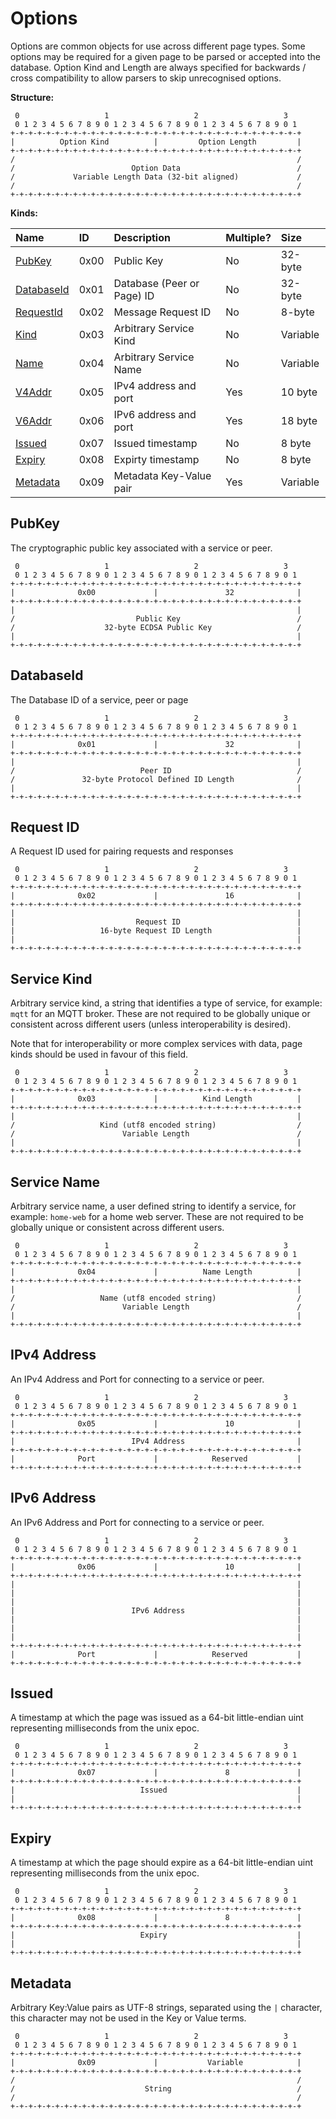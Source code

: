 # Options

Options are common objects for use across different page types. Some options may be required for a given page to be parsed or accepted into the database. Option Kind and Length are always specified for backwards / cross compatibility to allow parsers to skip unrecognised options.

**Structure:**

```text
 0                   1                   2                   3
 0 1 2 3 4 5 6 7 8 9 0 1 2 3 4 5 6 7 8 9 0 1 2 3 4 5 6 7 8 9 0 1
+-+-+-+-+-+-+-+-+-+-+-+-+-+-+-+-+-+-+-+-+-+-+-+-+-+-+-+-+-+-+-+-+
|          Option Kind          |         Option Length         |
+-+-+-+-+-+-+-+-+-+-+-+-+-+-+-+-+-+-+-+-+-+-+-+-+-+-+-+-+-+-+-+-+
/                                                               /
/                          Option Data                          /
/             Variable Length Data (32-bit aligned)             /
/                                                               /
+-+-+-+-+-+-+-+-+-+-+-+-+-+-+-+-+-+-+-+-+-+-+-+-+-+-+-+-+-+-+-+-+
```

**Kinds:**

| Name | ID | Description | Multiple? | Size |
| :--- | :--- | :--- | :--- | :--- |
| [PubKey](03-options.md#pubkey) | 0x00 | Public Key | No | 32-byte |
| [DatabaseId](03-options.md#databaseid) | 0x01 | Database \(Peer or Page\) ID | No | 32-byte |
| [RequestId](03-options.md#request-id) | 0x02 | Message Request ID | No | 8-byte |
| [Kind](03-options.md#service-kind) | 0x03 | Arbitrary Service Kind | No | Variable |
| [Name](03-options.md#service-name) | 0x04 | Arbitrary Service Name | No | Variable |
| [V4Addr](03-options.md#ipv4-address) | 0x05 | IPv4 address and port | Yes | 10 byte |
| [V6Addr](03-options.md#ipv6-address) | 0x06 | IPv6 address and port | Yes | 18 byte |
| [Issued](03-options.md#issued) | 0x07 | Issued timestamp | No | 8 byte |
| [Expiry](03-options.md#expiry) | 0x08 | Expirty timestamp | No | 8 byte |
| [Metadata](03-options.md#metadata) | 0x09 | Metadata Key-Value pair | Yes | Variable |

## PubKey

The cryptographic public key associated with a service or peer.

```text
 0                   1                   2                   3
 0 1 2 3 4 5 6 7 8 9 0 1 2 3 4 5 6 7 8 9 0 1 2 3 4 5 6 7 8 9 0 1
+-+-+-+-+-+-+-+-+-+-+-+-+-+-+-+-+-+-+-+-+-+-+-+-+-+-+-+-+-+-+-+-+
|              0x00             |               32              |
+-+-+-+-+-+-+-+-+-+-+-+-+-+-+-+-+-+-+-+-+-+-+-+-+-+-+-+-+-+-+-+-+
|                                                               |
/                           Public Key                          /
/                    32-byte ECDSA Public Key                   /
|                                                               |
+-+-+-+-+-+-+-+-+-+-+-+-+-+-+-+-+-+-+-+-+-+-+-+-+-+-+-+-+-+-+-+-+
```

## DatabaseId

The Database ID of a service, peer or page

```text
 0                   1                   2                   3
 0 1 2 3 4 5 6 7 8 9 0 1 2 3 4 5 6 7 8 9 0 1 2 3 4 5 6 7 8 9 0 1
+-+-+-+-+-+-+-+-+-+-+-+-+-+-+-+-+-+-+-+-+-+-+-+-+-+-+-+-+-+-+-+-+
|              0x01             |               32              |
+-+-+-+-+-+-+-+-+-+-+-+-+-+-+-+-+-+-+-+-+-+-+-+-+-+-+-+-+-+-+-+-+
|                                                               |
/                            Peer ID                            /
/               32-byte Protocol Defined ID Length              /
|                                                               |
+-+-+-+-+-+-+-+-+-+-+-+-+-+-+-+-+-+-+-+-+-+-+-+-+-+-+-+-+-+-+-+-+
```

## Request ID

A Request ID used for pairing requests and responses

```text
 0                   1                   2                   3
 0 1 2 3 4 5 6 7 8 9 0 1 2 3 4 5 6 7 8 9 0 1 2 3 4 5 6 7 8 9 0 1
+-+-+-+-+-+-+-+-+-+-+-+-+-+-+-+-+-+-+-+-+-+-+-+-+-+-+-+-+-+-+-+-+
|              0x02             |               16              |
+-+-+-+-+-+-+-+-+-+-+-+-+-+-+-+-+-+-+-+-+-+-+-+-+-+-+-+-+-+-+-+-+
|                                                               |
|                           Request ID                          |
|                   16-byte Request ID Length                   |
|                                                               |
+-+-+-+-+-+-+-+-+-+-+-+-+-+-+-+-+-+-+-+-+-+-+-+-+-+-+-+-+-+-+-+-+
```

## Service Kind

Arbitrary service kind, a string that identifies a type of service, for example: `mqtt` for an MQTT broker. These are not required to be globally unique or consistent across different users \(unless interoperability is desired\).

Note that for interoperability or more complex services with data, page kinds should be used in favour of this field.

```text
 0                   1                   2                   3
 0 1 2 3 4 5 6 7 8 9 0 1 2 3 4 5 6 7 8 9 0 1 2 3 4 5 6 7 8 9 0 1
+-+-+-+-+-+-+-+-+-+-+-+-+-+-+-+-+-+-+-+-+-+-+-+-+-+-+-+-+-+-+-+-+
|              0x03             |          Kind Length          |
+-+-+-+-+-+-+-+-+-+-+-+-+-+-+-+-+-+-+-+-+-+-+-+-+-+-+-+-+-+-+-+-+
|                                                               |
/                   Kind (utf8 encoded string)                  /
/                        Variable Length                        /
|                                                               |
+-+-+-+-+-+-+-+-+-+-+-+-+-+-+-+-+-+-+-+-+-+-+-+-+-+-+-+-+-+-+-+-+
```

## Service Name

Arbitrary service name, a user defined string to identify a service, for example: `home-web` for a home web server. These are not required to be globally unique or consistent across different users.

```text
 0                   1                   2                   3
 0 1 2 3 4 5 6 7 8 9 0 1 2 3 4 5 6 7 8 9 0 1 2 3 4 5 6 7 8 9 0 1
+-+-+-+-+-+-+-+-+-+-+-+-+-+-+-+-+-+-+-+-+-+-+-+-+-+-+-+-+-+-+-+-+
|              0x04             |          Name Length          |
+-+-+-+-+-+-+-+-+-+-+-+-+-+-+-+-+-+-+-+-+-+-+-+-+-+-+-+-+-+-+-+-+
|                                                               |
/                   Name (utf8 encoded string)                  /
/                        Variable Length                        /
|                                                               |
+-+-+-+-+-+-+-+-+-+-+-+-+-+-+-+-+-+-+-+-+-+-+-+-+-+-+-+-+-+-+-+-+
```

## IPv4 Address

An IPv4 Address and Port for connecting to a service or peer.

```text
 0                   1                   2                   3
 0 1 2 3 4 5 6 7 8 9 0 1 2 3 4 5 6 7 8 9 0 1 2 3 4 5 6 7 8 9 0 1
+-+-+-+-+-+-+-+-+-+-+-+-+-+-+-+-+-+-+-+-+-+-+-+-+-+-+-+-+-+-+-+-+
|              0x05             |               10              |
+-+-+-+-+-+-+-+-+-+-+-+-+-+-+-+-+-+-+-+-+-+-+-+-+-+-+-+-+-+-+-+-+
|                          IPv4 Address                         |
+-+-+-+-+-+-+-+-+-+-+-+-+-+-+-+-+-+-+-+-+-+-+-+-+-+-+-+-+-+-+-+-+
|              Port             |            Reserved           |
+-+-+-+-+-+-+-+-+-+-+-+-+-+-+-+-+-+-+-+-+-+-+-+-+-+-+-+-+-+-+-+-+
```

## IPv6 Address

An IPv6 Address and Port for connecting to a service or peer.

```text
 0                   1                   2                   3
 0 1 2 3 4 5 6 7 8 9 0 1 2 3 4 5 6 7 8 9 0 1 2 3 4 5 6 7 8 9 0 1
+-+-+-+-+-+-+-+-+-+-+-+-+-+-+-+-+-+-+-+-+-+-+-+-+-+-+-+-+-+-+-+-+
|              0x06             |               10              |
+-+-+-+-+-+-+-+-+-+-+-+-+-+-+-+-+-+-+-+-+-+-+-+-+-+-+-+-+-+-+-+-+
|                                                               |
|                                                               |
|                                                               |
|                          IPv6 Address                         |
|                                                               |
|                                                               |
|                                                               |
+-+-+-+-+-+-+-+-+-+-+-+-+-+-+-+-+-+-+-+-+-+-+-+-+-+-+-+-+-+-+-+-+
|              Port             |            Reserved           |
+-+-+-+-+-+-+-+-+-+-+-+-+-+-+-+-+-+-+-+-+-+-+-+-+-+-+-+-+-+-+-+-+
```

## Issued

A timestamp at which the page was issued as a 64-bit little-endian uint representing milliseconds from the unix epoc.

```text
 0                   1                   2                   3
 0 1 2 3 4 5 6 7 8 9 0 1 2 3 4 5 6 7 8 9 0 1 2 3 4 5 6 7 8 9 0 1
+-+-+-+-+-+-+-+-+-+-+-+-+-+-+-+-+-+-+-+-+-+-+-+-+-+-+-+-+-+-+-+-+
|              0x07             |               8               |
+-+-+-+-+-+-+-+-+-+-+-+-+-+-+-+-+-+-+-+-+-+-+-+-+-+-+-+-+-+-+-+-+
|                            Issued                             |
|                                                               |
+-+-+-+-+-+-+-+-+-+-+-+-+-+-+-+-+-+-+-+-+-+-+-+-+-+-+-+-+-+-+-+-+
```

## Expiry

A timestamp at which the page should expire as a 64-bit little-endian uint representing milliseconds from the unix epoc.

```text
 0                   1                   2                   3
 0 1 2 3 4 5 6 7 8 9 0 1 2 3 4 5 6 7 8 9 0 1 2 3 4 5 6 7 8 9 0 1
+-+-+-+-+-+-+-+-+-+-+-+-+-+-+-+-+-+-+-+-+-+-+-+-+-+-+-+-+-+-+-+-+
|              0x08             |               8               |
+-+-+-+-+-+-+-+-+-+-+-+-+-+-+-+-+-+-+-+-+-+-+-+-+-+-+-+-+-+-+-+-+
|                            Expiry                             |
|                                                               |
+-+-+-+-+-+-+-+-+-+-+-+-+-+-+-+-+-+-+-+-+-+-+-+-+-+-+-+-+-+-+-+-+
```

## Metadata

Arbitrary Key:Value pairs as UTF-8 strings, separated using the `|` character, this character may not be used in the Key or Value terms.

```text
 0                   1                   2                   3
 0 1 2 3 4 5 6 7 8 9 0 1 2 3 4 5 6 7 8 9 0 1 2 3 4 5 6 7 8 9 0 1
+-+-+-+-+-+-+-+-+-+-+-+-+-+-+-+-+-+-+-+-+-+-+-+-+-+-+-+-+-+-+-+-+
|              0x09             |           Variable            |
+-+-+-+-+-+-+-+-+-+-+-+-+-+-+-+-+-+-+-+-+-+-+-+-+-+-+-+-+-+-+-+-+
/                                                               /
/                             String                            /
/                                                               /
+-+-+-+-+-+-+-+-+-+-+-+-+-+-+-+-+-+-+-+-+-+-+-+-+-+-+-+-+-+-+-+-+
```

